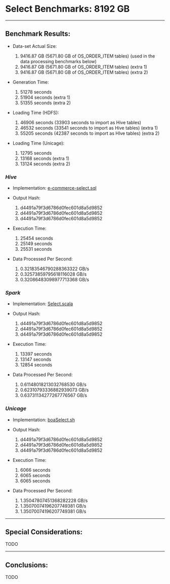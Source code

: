 # Select Benchmarks: 8192 GB

---
## Benchmark Results:

- Data-set Actual Size:
  1. 9416.87 GB (5671.80 GB of OS_ORDER_ITEM tables) (used in the data processing benchmarks below)
  2. 9416.87 GB (5671.80 GB of OS_ORDER_ITEM tables) (extra 1)
  3. 9416.87 GB (5671.80 GB of OS_ORDER_ITEM tables) (extra 2)

- Generation Time:
  1. 51278 seconds
  2. 51904 seconds (extra 1)
  3. 51355 seconds (extra 2)

- Loading Time (HDFS):
  1. 46906 seconds (33903 seconds to import as Hive tables)
  2. 46532 seconds (33541 seconds to import as Hive tables) (extra 1)
  3. 55205 seconds (42387 seconds to import as HIve tables) (extra 2)

- Loading Time (Unicage):
  1. 12795 seconds
  2. 13168 seconds (extra 1)
  3. 13124 seconds (extra 2)


### ***Hive***

- Implementation: [e-commerce-select.sql](../../../../../workloads/query/interactive/SQLQuery/e-commerce-select.sql)

- Output Hash:
  1. d4491a79f3d6786d0fec601d8a5d9852
  2. d4491a79f3d6786d0fec601d8a5d9852
  3. d4491a79f3d6786d0fec601d8a5d9852

- Execution Time: 
  1. 25454 seconds
  2. 25149 seconds
  3. 25531 seconds

- Data Processed Per Second:
  1. 0.32183546790288363322 GB/s
  2. 0.32573859795618116028 GB/s
  3. 0.32086483098977713368 GB/s


### ***Spark***

- Implementation: [Select.scala](../../../../../workloads/query/interactive/scalaQuery/src/main/scala/Select.scala)

- Output Hash:
  1. d4491a79f3d6786d0fec601d8a5d9852
  2. d4491a79f3d6786d0fec601d8a5d9852
  3. d4491a79f3d6786d0fec601d8a5d9852

- Execution Time: 
  1. 13397 seconds
  2. 13147 seconds
  3. 12854 seconds

- Data Processed Per Second:
  1. 0.61148018213032768530 GB/s
  2. 0.62310793336882939073 GB/s
  3. 0.63731134277267776567 GB/s


### ***Unicage***

- Implementation: [boaSelect.sh](../../../../../workloads/query/interactive/bashQuery/select/boaSelect/boaSelect.sh)

- Output Hash:
  1. d4491a79f3d6786d0fec601d8a5d9852
  2. d4491a79f3d6786d0fec601d8a5d9852
  3. d4491a79f3d6786d0fec601d8a5d9852

- Execution Time: 
  1. 6066 seconds
  2. 6065 seconds
  3. 6065 seconds

- Data Processed Per Second:
  1. 1.35047807451368282228 GB/s
  2. 1.35070074196207749381 GB/s
  3. 1.35070074196207749381 GB/s


---
## Special Considerations:

TODO


---
## Conclusions:

TODO